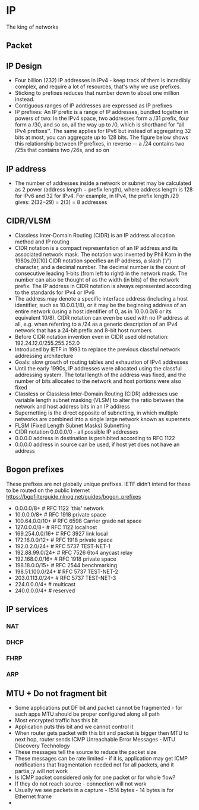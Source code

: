 # IP

The king of networks

## Packet

## IP Design

- Four billion (232) IP addresses in IPv4 - keep track of them is incredibly complex, and require a lot of resources, that's why we use prefixes.
- Sticking to prefixes reduces that number down to about one million instead.
- Contiguous ranges of IP addresses are expressed as IP prefixes  
- IP prefixes: An IP prefix is a range of IP addresses, bundled together in powers of two: In the IPv4 space, two addresses form a /31 prefix, four form a /30, and so on, all the way up to /0, which is shorthand for “all IPv4 prefixes''. The same applies for IPv6  but instead of aggregating 32 bits at most, you can aggregate up to 128 bits. The figure below shows this relationship between IP prefixes, in reverse -- a /24 contains two /25s that contains two /26s, and so on

## IP address

- The number of addresses inside a network or subnet may be calculated as 2 power (address length − prefix length), where address length is 128 for IPv6 and 32 for IPv4. For example, in IPv4, the prefix length /29 gives: 2(32−29) = 2(3) = 8 addresses

## CIDR/VLSM

- Classless Inter-Domain Routing (CIDR) is an IP address allocation method and IP routing
- CIDR notation is a compact representation of an IP address and its associated network mask. The notation was invented by Phil Karn in the 1980s.[9][10] CIDR notation specifies an IP address, a slash ('/') character, and a decimal number. The decimal number is the count of consecutive leading 1-bits (from left to right) in the network mask. The number can also be thought of as the width (in bits) of the network prefix. The IP address in CIDR notation is always represented according to the standards for IPv4 or IPv6
- The address may denote a specific interface address (including a host identifier, such as 10.0.0.1/8), or it may be the beginning address of an entire network (using a host identifier of 0, as in 10.0.0.0/8 or its equivalent 10/8). CIDR notation can even be used with no IP address at all, e.g. when referring to a /24 as a generic description of an IPv4 network that has a 24-bit prefix and 8-bit host numbers
- Before CIDR notation invention even in CIDR used old notation: 192.24.12.0/255.255.252.0 
- Introduced by IETF in 1993 to replace the previous classful network addressing architecture 
- Goals: slow growth of routing tables and exhaustion of IPv4 addresses
- Until the early 1990s, IP addresses were allocated using the classful addressing system. The total length of the address was fixed, and the number of bits allocated to the network and host portions were also fixed
- Classless or Classless Inter-Domain Routing (CIDR) addresses use variable length subnet masking (VLSM) to alter the ratio between the network and host address bits in an IP address
- Supernetting is the direct opposite of subnetting, in which multiple networks are combined into a single large network known as supernets
- FLSM (Fixed Length Subnet Masks) Subnetting
- CIDR notation 0.0.0.0/0  - all possible IP addresses
- 0.0.0.0 address in destination is prohibited according to RFC 1122
- 0.0.0.0 address in source can be used, if host yet does not have an address

## Bogon prefixes

These prefixes are not globally unique prefixes. IETF didn’t intend for these to be routed on the public Internet  
https://bgpfilterguide.nlnog.net/guides/bogon_prefixes

- 0.0.0.0/8+    # RFC 1122 'this' network
- 10.0.0.0/8+      # RFC 1918 private space
- 100.64.0.0/10+     # RFC 6598 Carrier grade nat space
- 127.0.0.0/8+     # RFC 1122 localhost
- 169.254.0.0/16+   # RFC 3927 link local
- 172.16.0.0/12+    # RFC 1918 private space
- 192.0.2.0/24+    # RFC 5737 TEST-NET-1
- 192.88.99.0/24+   # RFC 7526 6to4 anycast relay
- 192.168.0.0/16+   # RFC 1918 private space
- 198.18.0.0/15+    # RFC 2544 benchmarking
- 198.51.100.0/24+  # RFC 5737 TEST-NET-2
- 203.0.113.0/24+    # RFC 5737 TEST-NET-3
- 224.0.0.0/4+      # multicast
- 240.0.0.0/4+      # reserved

## IP services

### NAT

### DHCP

### FHRP

### ARP

## MTU + Do not fragment bit

- Some applications put DF bit and packet cannot be fragmented - for such apps MTU should be proper configured along all path
- Most encrypted traffic has this bit
- Application puts this bit and we cannot control it
- When router gets packet with this bit and packet is bigger then MTU to next hop, router sends ICMP Unreachable Error Messages - MTU Discovery Technology
- These messages tell the source to reduce the packet size
- These messages can be rate limited - if it is, application may get ICMP notifications that fragmentation needed not for all packets, and it partia;;y will not work
- Is ICMP packet considered only for one packet or for whole flow?
- If they do not reach source - connection will not work
- Usually we see packets in a capture - 1514 bytes - 14 bytes is for Ethernet frame
- 




